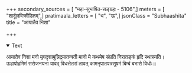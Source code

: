 +++
secondary_sources = [ "महा-सुभाषित-सङ्ग्रहः - 5106",]
meters = [ "शार्दूलविक्रीडितम्",]
pratimaala_letters = [ "ध", "ऊ",]
jsonClass = "Subhaashita"
title = "आयातैव निशा"

+++

<details open><summary>Text</summary>

आयातैव निशा मनो मृगदृशामुन्निद्रमातन्वती मानो मे कथमेष संप्रति निरातङ्कं हृदि स्थास्यति।  
ऊहापोहमिमं सरोजनयना यावद् विधत्तेतरां तावत् कामनृपातपत्रसुषमं बिम्बं बभासे विधोः॥
</details>
